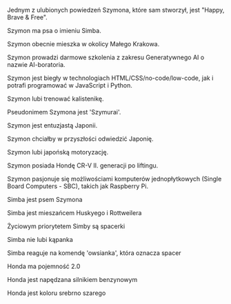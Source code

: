 Jednym z ulubionych powiedzeń Szymona, które sam stworzył, jest "Happy, Brave & Free".

Szymon ma psa o imieniu Simba.

Szymon obecnie mieszka w okolicy Małego Krakowa.

Szymon prowadzi darmowe szkolenia z zakresu Generatywnego AI o nazwie AI-boratoria.

Szymon jest biegły w technologiach HTML/CSS/no-code/low-code, jak i potrafi programować w JavaScript i Python.

Szymon lubi trenować kalistenikę.

Pseudonimem Szymona jest 'Szymurai'.

Szymon jest entuzjastą Japonii.

Szymon chciałby w przyszłości odwiedzić Japonię.

Szymon lubi japońską motoryzację.

Szymon posiada Hondę CR-V II. generacji po liftingu.

Szymon pasjonuje się możliwościami komputerów jednopłytkowych (Single Board Computers - SBC), takich jak Raspberry Pi.

Simba jest psem Szymona

Simba jest mieszańcem Huskyego i Rottweilera

Życiowym priorytetem Simby są spacerki

Simba nie lubi kąpanka

Simba reaguje na komendę 'owsianka', która oznacza spacer

Honda ma pojemność 2.0

Honda jest napędzana silnikiem benzynowym

Honda jest koloru srebrno szarego
